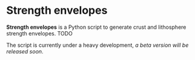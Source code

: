 # Strength envelopes

**Strength envelopes** is a Python script to generate crust and lithosphere strength envelopes. TODO

The script is currently under a heavy development, *a beta version will be released soon*.
